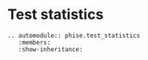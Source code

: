 # Test statistics

```{eval-rst}
.. automodule:: phise.test_statistics
   :members:
   :show-inheritance:
```